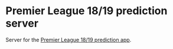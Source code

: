 # Premier League 18/19 prediction server

Server for the [Premier League 18/19 prediction app](https://github.com/barnabasmolnar/pl-pred-18-19).